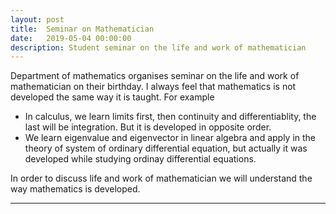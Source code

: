 ```yaml
---
layout: post
title:  Seminar on Mathematician
date:   2019-05-04 00:00:00
description: Student seminar on the life and work of mathematician
---
```


Department of mathematics organises seminar on the life and work of mathematician on their birthday. I always feel that mathematics is not developed the same way it is taught. For example

- In calculus, we learn limits first, then continuity and differentiablity, the last will be integration. But it is developed in opposite order.
- We learn eigenvalue and eigenvector in linear algebra and apply in the theory of system of ordinary differential equation, but actually it was developed while studying ordinay differential equations.

In order to discuss life and work of mathematician we will understand the way mathematics is developed.

***